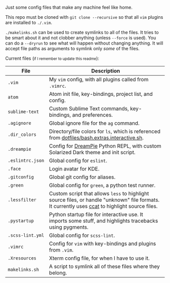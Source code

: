 Just some config files that make any machine feel like home.

This repo must be cloned with `git clone --recursive` so that all `vim`
plugins are installed to `./.vim`.

`./makelinks.sh` can be used to create symlinks to all of the files. It tries
to be smart about it and not clobber anything (unless `--force` is used). You can do a `--dryrun` to see what will happen without changing anything. It will accept file paths as arguments to symlink only *some* of the files.


Current files (<small>if I remember to update this readme</small>):

File | Description
--- | ---
`.vim` | My `vim` config, with all plugins called from `.vimrc`.
`atom` | Atom init file, key-bindings, project list, and config.
`sublime-text` | Custom Sublime Text commands, key-bindings, and preferences.
`.agignore` | Global ignore file for the `ag` command.
`.dir_colors` | Directory/file colors for `ls`, which is referenced from [dotfiles/bash.extras.interactive.sh](https://github.com/cjwelborn/dotfiles/blob/dev/bash.extras.interactive.sh#L61).
`.dreampie` | Config for [DreamPie](http://www.dreampie.org/) Python REPL, with custom Solarized Dark theme and init script.
`.eslintrc.json` | Global config for `eslint`.
`.face` | Login avatar for KDE.
`.gitconfig` | Global git config for aliases.
`.green` | Global config for `green`, a python test runner.
`.lessfilter` | Custom script that allows `less` to highlight source files, or handle "unknown" file formats. It currently uses [ccat](https://github.com/welbornprod/ccat) to highlight source files.
`.pystartup` | Python startup file for interactive use. It imports some stuff, and highlights tracebacks using pygments.
`.scss-lint.yml` | Global config for `scss-lint`.
`.vimrc` | Config for `vim` with key-bindings and plugins from `.vim`.
`.Xresources` | Xterm config file, for when I have to use it.
`makelinks.sh` | A script to symlink all of these files where they belong.
